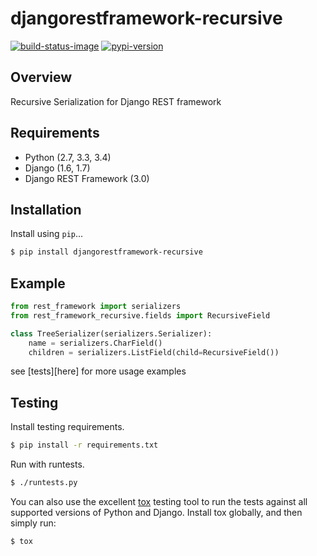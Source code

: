 # djangorestframework-recursive

[![build-status-image]][travis]
[![pypi-version]][pypi]

## Overview

Recursive Serialization for Django REST framework

## Requirements

* Python (2.7, 3.3, 3.4)
* Django (1.6, 1.7)
* Django REST Framework (3.0)

## Installation

Install using `pip`...

```bash
$ pip install djangorestframework-recursive
```

## Example

```python
from rest_framework import serializers
from rest_framework_recursive.fields import RecursiveField

class TreeSerializer(serializers.Serializer):
    name = serializers.CharField()
    children = serializers.ListField(child=RecursiveField())
```

see [tests][here] for more usage examples

## Testing

Install testing requirements.

```bash
$ pip install -r requirements.txt
```

Run with runtests.

```bash
$ ./runtests.py
```

You can also use the excellent [tox](http://tox.readthedocs.org/en/latest/) testing tool to run the tests against all supported versions of Python and Django. Install tox globally, and then simply run:

```bash
$ tox
```


[build-status-image]: https://secure.travis-ci.org/heywbj/django-rest-framework-recursive.png?branch=master
[travis]: http://travis-ci.org/heywbj/django-rest-framework-recursive?branch=master
[pypi-version]: https://pypip.in/version/djangorestframework-recursive/badge.svg
[pypi]: https://pypi.python.org/pypi/djangorestframework-recursive
[tests]: https://github.com/heywbj/django-rest-framework-recursive/blob/master/tests/test_recursive.py

